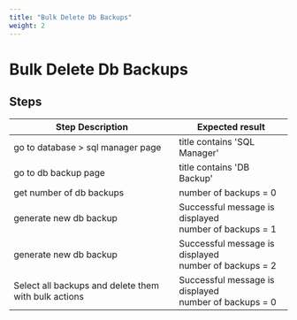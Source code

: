 ```yaml
---
title: "Bulk Delete Db Backups"
weight: 2
---
```


# Bulk Delete Db Backups
## Steps
| Step Description | Expected result |
| ----- | ----- |
| go to database > sql manager page | title contains 'SQL Manager' |
| go to db backup page | title contains 'DB Backup' |
| get number of db backups | number of backups = 0 |
| generate new db backup | Successful message is displayed<br>number of backups = 1 |
| generate new db backup | Successful message is displayed<br>number of backups = 2 |
| Select all backups and delete them with bulk actions | Successful message is displayed<br>number of backups = 0 |
